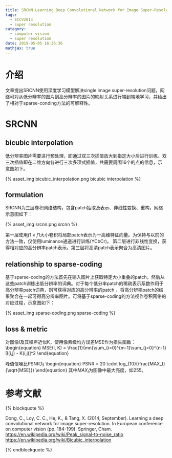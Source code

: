 ```yaml
---
title: SRCNN:Learning Deep Convolutional Network for Image Super-Resolution
tags:
  - ECCV2014
  - super resolution
category:
  - computer vision
  - super resolution
date: 2019-05-05 16:36:36
mathjax: true
---
```


# 介绍

文章提出SRCNN使用深度学习模型解决single image super-resolution问题，网络可对从低分辨率的图片到高分辨率的图片的映射关系进行端到端地学习，并给出了相对于sparse-conding方法的可解释性。

# SRCNN

## bicubic interpolation

低分辨率图片需要进行预处理，即通过双三次插值放大到指定大小后进行训练。双三次插值即在二维方向各进行三次多项式插值，共需要周围16个的点的信息，示意图如下。

<div class='img-size-half'>
{% asset_img bicubic_interpolation.png bicubic interpolation %}
</div>

## formulation

SRCNN为三层卷积网络结构，包含patch抽取及表示、非线性变换、重构，网络示意图如下：

{% asset_img srcnn.png srcnn %}

第一层使用$f1 \times f1$大小卷积将局部patch表示为一高维特征向量。为保持与以前的方法一致，仅使用luminance通道进行训练(YCbCr)。
第二层进行非线性变换，获得相对应的高分辨率patch表示。第三层将高清patch表示聚合为高清图片。

## relationship to sparse-coding 

基于sparse-coding的方法首先在输入图片上获取特定大小重叠的patch，然后从这些patch训练出低分辨率的词典。对于每个低分率patch的稀疏表示系数作用于高分辨率patch词典，则可获得对应的高分辨率的patch
，将高分辨率patch的结果聚合在一起可得高分辨率图片。可将基于sparse-coding的方法视作卷积网络的对应过程，示意图如下：

{% asset_img sparse-coding.png sparse-coding %}

## loss & metric

对图像I及其噪声近似K，使用像素级均方误差MSE作为损失函数：
\begin{equation}
    MSE(I, K) = \frac{1}{mn}\sum_{i=0}^{m-1}\sum_{j=0}^{n-1}[I(i,j) - K(i,j)]^2
\end{equation}

峰值信噪比PSNR为
\begin{equation}
    PSNR = 20 \cdot log_{10}(\frac{MAX_I}{\sqrt{MSE}})
\end{equation}
其中$MAX_I$为图像中最大亮度，如255。

# 参考文献

{% blockquote %}

Dong, C., Loy, C. C., He, K., & Tang, X. (2014, September). Learning a deep convolutional network for image super-resolution. In European conference on computer vision (pp. 184-199). Springer, Cham.
<br/>
https://en.wikipedia.org/wiki/Peak_signal-to-noise_ratio
<br/>
https://en.wikipedia.org/wiki/Bicubic_interpolation

{% endblockquote %}
